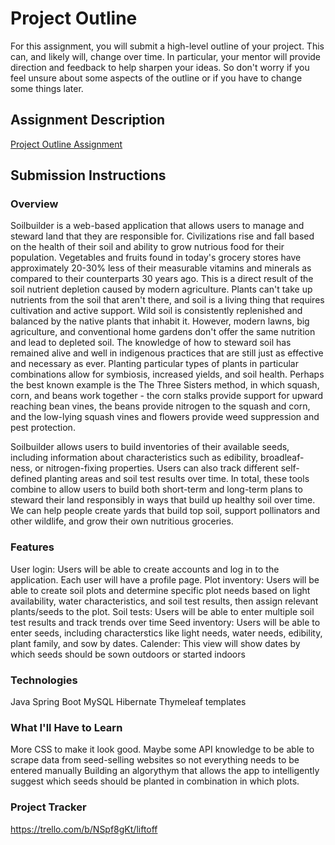# Project Outline
For this assignment, you will submit a high-level outline of your project. This can, and likely will, change over time. In particular, your mentor will provide direction and feedback to help sharpen your ideas. So don't worry if you feel unsure about some aspects of the outline or if you have to change some things later.

## Assignment Description
[Project Outline Assignment](https://education.launchcode.org/liftoff/modules/assignments/project-outline)

## Submission Instructions

### Overview

Soilbuilder is a web-based application that allows users to manage and steward land that they are responsible for. Civilizations rise and fall based on the health of their soil and ability to grow nutrious food for their population. Vegetables and fruits found in today's grocery stores have approximately 20-30% less of their measurable vitamins and minerals as compared to their counterparts 30 years ago. This is a direct result of the soil nutrient depletion caused by modern agriculture. Plants can't take up nutrients from the soil that aren't there, and soil is a living thing that requires cultivation and active support. Wild soil is consistently replenished and balanced by the native plants that inhabit it. However, modern lawns, big agriculture, and conventional home gardens don't offer the same nutrition and lead to depleted soil. The knowledge of how to steward soil has remained alive and well in indigenous practices that are still just as effective and necessary as ever. Planting particular types of plants in particular combinations allow for symbiosis, increased yields, and soil health. Perhaps the best known example is the The Three Sisters method, in which squash, corn, and beans work together - the corn stalks provide support for upward reaching bean vines, the beans provide nitrogen to the squash and corn, and the low-lying squash vines and flowers provide weed suppression and pest protection.

Soilbuilder allows users to build inventories of their available seeds, including information about characteristics such as edibility, broadleaf-ness, or nitrogen-fixing properties. Users can also track different self-defined planting areas and soil test results over time. In total, these tools combine to allow users to build both short-term and long-term plans to steward their land responsibly in ways that build up healthy soil over time. We can help people create yards that build top soil, support pollinators and other wildlife, and grow their own nutritious groceries.

### Features

User login: Users will be able to create accounts and log in to the application. Each user will have a profile page.
Plot inventory: Users will be able to create soil plots and determine specific plot needs based on light availability, water characteristics, and soil test results, then assign relevant plants/seeds to the plot.
Soil tests: Users will be able to enter multiple soil test results and track trends over time
Seed inventory: Users will be able to enter seeds, including characterstics like light needs, water needs, edibility, plant family, and sow by dates.
Calender: This view will show dates by which seeds should be sown outdoors or started indoors

### Technologies

Java
Spring Boot
MySQL
Hibernate
Thymeleaf templates

### What I'll Have to Learn

More CSS to make it look good.
Maybe some API knowledge to be able to scrape data from seed-selling websites so not everything needs to be entered manually
Building an algorythym that allows the app to intelligently suggest which seeds should be planted in combination in which plots.

### Project Tracker

https://trello.com/b/NSpf8gKt/liftoff
